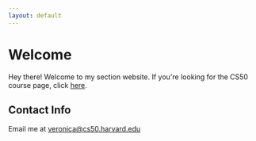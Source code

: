 ```yaml
---
layout: default
---
```


# Welcome

Hey there! Welcome to my section website. If you're looking for the CS50  course page, click [here](https://cs50.harvard.edu/2018/fall/).

## Contact Info

Email me at <veronica@cs50.harvard.edu>
